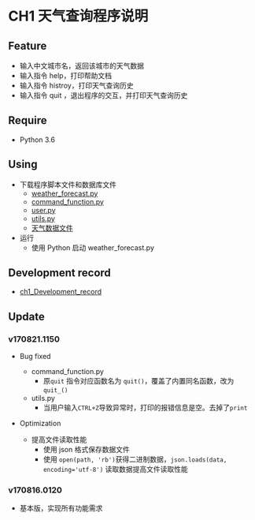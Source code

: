 # CH1 天气查询程序说明

## Feature

- 输入中文城市名，返回该城市的天气数据
- 输入指令 help，打印帮助文档
- 输入指令 histroy，打印天气查询历史
- 输入指令 quit ，退出程序的交互，并打印天气查询历史

## Require

- Python 3.6

## Using

- 下载程序脚本文件和数据库文件
	- [weather_forecast.py](https://github.com/thxiami/Py101-004/blob/master/Chap1/project/weather_forecast.py)
	- [command_function.py](https://github.com/thxiami/Py101-004/blob/master/Chap1/project/command_function.py)
	- [user.py](https://github.com/thxiami/Py101-004/blob/master/Chap1/project/user.py)
	- [utils.py](https://github.com/thxiami/Py101-004/blob/master/Chap1/project/utils.py)
	- [天气数据文件](https://github.com/thxiami/Py101-004/blob/master/Chap1/project/weather_json.txt)
- 运行
	- 使用 Python 启动 weather_forecast.py



## Development record

- [ch1_Development_record](https://github.com/thxiami/Py101-004/blob/master/Chap1/note/ch1-Exploring%26Record.ipynb)

## Update

### v170821.1150

- Bug fixed
	- command_function.py 
		- 原`quit` 指令对应函数名为 `quit()`，覆盖了内置同名函数，改为`quit_()`
	- utils.py
		- 当用户输入`CTRL+Z`导致异常时，打印的报错信息是空。去掉了`print`

- Optimization
	- 提高文件读取性能
		- 使用 json 格式保存数据文件
		- 使用 `open(path, 'rb')`获得二进制数据，`json.loads(data, encoding='utf-8')` 读取数据提高文件读取性能


### v170816.0120
- 基本版，实现所有功能需求


